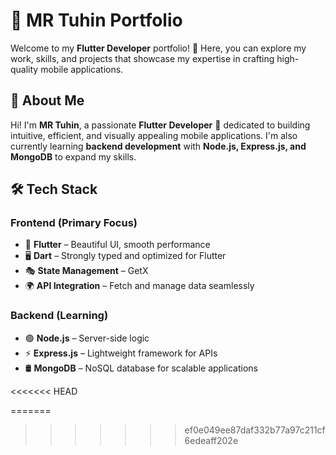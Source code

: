 # 🚀 MR Tuhin Portfolio

Welcome to my **Flutter Developer** portfolio! 🎯 Here, you can explore my work, skills, and projects that showcase my expertise in crafting high-quality mobile applications.

## 🌟 About Me  
Hi! I'm **MR Tuhin**, a passionate **Flutter Developer** 🚀 dedicated to building intuitive, efficient, and visually appealing mobile applications. I'm also currently learning **backend development** with **Node.js, Express.js, and MongoDB** to expand my skills.

## 🛠️ Tech Stack  
### **Frontend (Primary Focus)**
- 🎨 **Flutter** – Beautiful UI, smooth performance  
- 🖥️ **Dart** – Strongly typed and optimized for Flutter  
- 🎭 **State Management** – GetX  
- 🌍 **API Integration** – Fetch and manage data seamlessly  

### **Backend (Learning)**
- 🟢 **Node.js** – Server-side logic  
- ⚡ **Express.js** – Lightweight framework for APIs  
- 🛢️ **MongoDB** – NoSQL database for scalable applications  

<<<<<<< HEAD
  
=======

>>>>>>> ef0e049ee87daf332b77a97c211cf6edeaff202e

